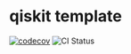 # qiskit template

[![codecov](https://codecov.io/gh/k3y5tr0k3/qiskit-template/graph/badge.svg?token=UWGPGKZWCL)](https://codecov.io/gh/k3y5tr0k3/qiskit-template)  ![CI Status](https://github.com/k3y5tr0k3/qiskit-template/actions/workflows/.github-ci.yaml/badge.svg)
